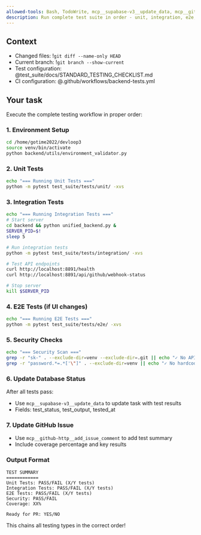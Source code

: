 ```yaml
---
allowed-tools: Bash, TodoWrite, mcp__supabase-v3__update_data, mcp__github__add_issue_comment
description: Run complete test suite in order - unit, integration, e2e, then update status
---
```


## Context
- Changed files: !`git diff --name-only HEAD`
- Current branch: !`git branch --show-current`
- Test configuration: @test_suite/docs/STANDARD_TESTING_CHECKLIST.md
- CI configuration: @.github/workflows/backend-tests.yml

## Your task

Execute the complete testing workflow in proper order:

### 1. Environment Setup
```bash
cd /home/gotime2022/devloop3
source venv/bin/activate
python backend/utils/environment_validator.py
```

### 2. Unit Tests
```bash
echo "=== Running Unit Tests ==="
python -m pytest test_suite/tests/unit/ -xvs
```

### 3. Integration Tests
```bash
echo "=== Running Integration Tests ==="
# Start server
cd backend && python unified_backend.py &
SERVER_PID=$!
sleep 5

# Run integration tests
python -m pytest test_suite/tests/integration/ -xvs

# Test API endpoints
curl http://localhost:8891/health
curl http://localhost:8891/api/github/webhook-status

# Stop server
kill $SERVER_PID
```

### 4. E2E Tests (if UI changes)
```bash
echo "=== Running E2E Tests ==="
python -m pytest test_suite/tests/e2e/ -xvs
```

### 5. Security Checks
```bash
echo "=== Security Scan ==="
grep -r "sk-" . --exclude-dir=venv --exclude-dir=.git || echo "✓ No API keys found"
grep -r "password.*=.*['\"]" . --exclude-dir=venv || echo "✓ No hardcoded passwords"
```

### 6. Update Database Status
After all tests pass:
- Use `mcp__supabase-v3__update_data` to update task with test results
- Fields: test_status, test_output, tested_at

### 7. Update GitHub Issue
- Use `mcp__github-http__add_issue_comment` to add test summary
- Include coverage percentage and key results

### Output Format
```
TEST SUMMARY
============
Unit Tests: PASS/FAIL (X/Y tests)
Integration Tests: PASS/FAIL (X/Y tests)
E2E Tests: PASS/FAIL (X/Y tests)
Security: PASS/FAIL
Coverage: XX%

Ready for PR: YES/NO
```

This chains all testing types in the correct order!